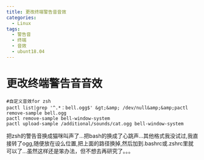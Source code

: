 ```yaml
---
title: 更改终端警告音音效
categories:
  - Linux
tags:
  - 警告音
  - 终端
  - 音效
  - ubunt18.04
---
```


# 更改终端警告音音效

```
#自定义音效for zsh
pactl list|grep '^.*：bell.ogg$' &gt;&amp; /dev/null&amp;&amp;pactl remove-sample bell.ogg
pactl remove-sample bell-window-system
pactl upload-sample /additional/sounds/cat.ogg bell-window-system

```

把zsh的警告音换成猫咪叫声了…把bash的换成了心跳声…其他格式我没试过,我直接转了ogg,随便放在设么位置,把上面的路径换掉,然后加到.bashrc或.zshrc里就可以了…虽然这样还是笨办法，但不想去再研究了。。。
